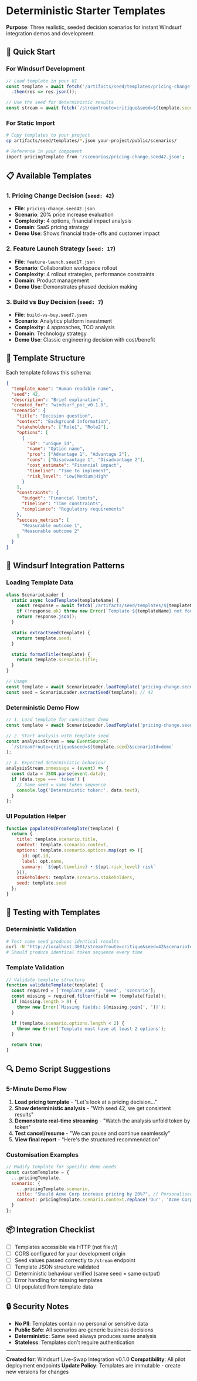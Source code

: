 # Deterministic Starter Templates

**Purpose**: Three realistic, seeded decision scenarios for instant Windsurf integration demos and development.

## 🎯 Quick Start

### For Windsurf Development
```javascript
// Load template in your UI
const template = await fetch('/artifacts/seed/templates/pricing-change.seed42.json')
  .then(res => res.json());

// Use the seed for deterministic results
const stream = await fetch(`/stream?route=critique&seed=${template.seed}&scenarioId=${template.template_name}`);
```

### For Static Import
```bash
# Copy templates to your project
cp artifacts/seed/templates/*.json your-project/public/scenarios/

# Reference in your component
import pricingTemplate from '/scenarios/pricing-change.seed42.json';
```

## 📋 Available Templates

### 1. Pricing Change Decision (`seed: 42`)
- **File**: `pricing-change.seed42.json`
- **Scenario**: 20% price increase evaluation
- **Complexity**: 4 options, financial impact analysis
- **Domain**: SaaS pricing strategy
- **Demo Use**: Shows financial trade-offs and customer impact

### 2. Feature Launch Strategy (`seed: 17`)
- **File**: `feature-launch.seed17.json`
- **Scenario**: Collaboration workspace rollout
- **Complexity**: 4 rollout strategies, performance constraints
- **Domain**: Product management
- **Demo Use**: Demonstrates phased decision making

### 3. Build vs Buy Decision (`seed: 7`)
- **File**: `build-vs-buy.seed7.json`
- **Scenario**: Analytics platform investment
- **Complexity**: 4 approaches, TCO analysis
- **Domain**: Technology strategy
- **Demo Use**: Classic engineering decision with cost/benefit

## 🔧 Template Structure

Each template follows this schema:
```json
{
  "template_name": "Human-readable name",
  "seed": 42,
  "description": "Brief explanation",
  "created_for": "windsurf_poc_v0.1.0",
  "scenario": {
    "title": "Decision question",
    "context": "Background information",
    "stakeholders": ["Role1", "Role2"],
    "options": [
      {
        "id": "unique_id",
        "name": "Option name",
        "pros": ["Advantage 1", "Advantage 2"],
        "cons": ["Disadvantage 1", "Disadvantage 2"],
        "cost_estimate": "Financial impact",
        "timeline": "Time to implement",
        "risk_level": "Low|Medium|High"
      }
    ],
    "constraints": {
      "budget": "Financial limits",
      "timeline": "Time constraints",
      "compliance": "Regulatory requirements"
    },
    "success_metrics": [
      "Measurable outcome 1",
      "Measurable outcome 2"
    ]
  }
}
```

## 🎨 Windsurf Integration Patterns

### Loading Template Data
```javascript
class ScenarioLoader {
  static async loadTemplate(templateName) {
    const response = await fetch(`/artifacts/seed/templates/${templateName}.json`);
    if (!response.ok) throw new Error(`Template ${templateName} not found`);
    return response.json();
  }

  static extractSeed(template) {
    return template.seed;
  }

  static formatTitle(template) {
    return template.scenario.title;
  }
}

// Usage
const template = await ScenarioLoader.loadTemplate('pricing-change.seed42');
const seed = ScenarioLoader.extractSeed(template); // 42
```

### Deterministic Demo Flow
```javascript
// 1. Load template for consistent demo
const template = await ScenarioLoader.loadTemplate('pricing-change.seed42');

// 2. Start analysis with template seed
const analysisStream = new EventSource(
  `/stream?route=critique&seed=${template.seed}&scenarioId=demo`
);

// 3. Expected deterministic behaviour
analysisStream.onmessage = (event) => {
  const data = JSON.parse(event.data);
  if (data.type === 'token') {
    // Same seed = same token sequence
    console.log('Deterministic token:', data.text);
  }
};
```

### UI Population Helper
```javascript
function populateUIFromTemplate(template) {
  return {
    title: template.scenario.title,
    context: template.scenario.context,
    options: template.scenario.options.map(opt => ({
      id: opt.id,
      label: opt.name,
      summary: `${opt.timeline} • ${opt.risk_level} risk`
    })),
    stakeholders: template.scenario.stakeholders,
    seed: template.seed
  };
}
```

## 🧪 Testing with Templates

### Deterministic Validation
```bash
# Test same seed produces identical results
curl -N "http://localhost:3001/stream?route=critique&seed=42&scenarioId=pricing"
# Should produce identical token sequence every time
```

### Template Validation
```javascript
// Validate template structure
function validateTemplate(template) {
  const required = ['template_name', 'seed', 'scenario'];
  const missing = required.filter(field => !template[field]);
  if (missing.length > 0) {
    throw new Error(`Missing fields: ${missing.join(', ')}`);
  }

  if (template.scenario.options.length < 2) {
    throw new Error('Template must have at least 2 options');
  }

  return true;
}
```

## 🔍 Demo Script Suggestions

### 5-Minute Demo Flow
1. **Load pricing template** - "Let's look at a pricing decision..."
2. **Show deterministic analysis** - "With seed 42, we get consistent results"
3. **Demonstrate real-time streaming** - "Watch the analysis unfold token by token"
4. **Test cancel/resume** - "We can pause and continue seamlessly"
5. **View final report** - "Here's the structured recommendation"

### Customisation Examples
```javascript
// Modify template for specific demo needs
const customTemplate = {
  ...pricingTemplate,
  scenario: {
    ...pricingTemplate.scenario,
    title: "Should Acme Corp increase pricing by 20%?", // Personalised
    context: pricingTemplate.scenario.context.replace('Our', 'Acme Corp\'s')
  }
};
```

## 📦 Integration Checklist

- [ ] Templates accessible via HTTP (not file://)
- [ ] CORS configured for your development origin
- [ ] Seed values passed correctly to `/stream` endpoint
- [ ] Template JSON structure validated
- [ ] Deterministic behaviour verified (same seed = same output)
- [ ] Error handling for missing templates
- [ ] UI populated from template data

## 🔒 Security Notes

- **No PII**: Templates contain no personal or sensitive data
- **Public Safe**: All scenarios are generic business decisions
- **Deterministic**: Same seed always produces same analysis
- **Stateless**: Templates don't require authentication

---

**Created for**: Windsurf Live-Swap Integration v0.1.0
**Compatibility**: All pilot deployment endpoints
**Update Policy**: Templates are immutable - create new versions for changes